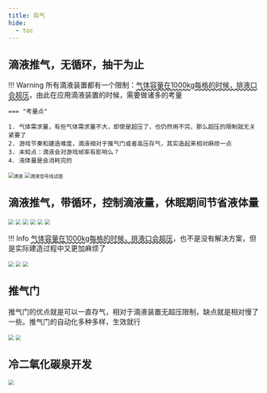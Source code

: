 ```yaml
---
title: 存气
hide:
  - toc
---
```


## 滴液推气，无循环，抽干为止

!!! Warning
    所有滴液装置都有一个限制：<span style="text-decoration: underline wavy;">气体容量在1000kg每格的时候，排液口会超压</span>，由此在应用滴液装置的时候，需要做诸多的考量

    === "考量点"

    1. 气体需求量，有些气体需求量不大，即使是超压了，也仍然用不完，那么超压的限制就无关紧要了
    2. 游戏节奏和建造难度，滴液相对于推气门或者高压存气，其实造起来相对麻烦一点
    3. 未知点：滴液会对游戏帧率有影响么？
    4. 液体量是会消耗完的

<img src="..\img\oxygenNotincluded\gasStorage\DripLiquid.jpg" alt="滴液" style="zoom: 67%;" />
<img src="..\img\oxygenNotincluded\gasStorage\DripLiquid_Shift+F12.jpg" alt="滴液信号线试图" style="zoom:67%;" />

## 滴液推气，带循环，控制滴液量，休眠期间节省液体量

<img src="..\img\oxygenNotincluded\gasStorage\DripLiquid_Crycle_Unlimited.png" style="zoom:67%;" />
<img src="..\img\oxygenNotincluded\gasStorage\DripLiquid_Crycle_F4.png" style="zoom:67%;" />
<img src="..\img\oxygenNotincluded\gasStorage\DripLiquid_Crycle_Unlimited_F6.png" style="zoom:67%;" />
<img src="..\img\oxygenNotincluded\gasStorage\DripLiquid_Crycle_Unlimited_Alt+S.png" style="zoom:67%;" />
<img src="..\img\oxygenNotincluded\gasStorage\DripLiquid_Crycle_F7.png" style="zoom:67%;" />
<img src="..\img\oxygenNotincluded\gasStorage\DripLiquid_Crycle_Shift+F2.png" style="zoom:67%;" />

!!! Info
    <span style="text-decoration: underline wavy;">气体容量在1000kg每格的时候，排液口会超压</span>，也不是没有解决方案，但是实际建造过程中又更加麻烦了

<img src="..\img\oxygenNotincluded\gasStorage\DripLiquid_Crycle_Unlimited_F4.png" style="zoom:67%;" />
<img src="..\img\oxygenNotincluded\gasStorage\DripLiquid_Crycle_Unlimited_A.png" style="zoom:67%;" />
<img src="..\img\oxygenNotincluded\gasStorage\DripLiquid_Crycle_Unlimited_B.png" style="zoom:67%;" />

## 推气门

推气门的优点就是可以一直存气，相对于滴液装置无超压限制，缺点就是相对慢了一些。推气门的自动化多种多样，生效就行

<img src="..\img\oxygenNotincluded\gasStorage\PushValve.png" style="zoom:67%;" />
<img src="..\img\oxygenNotincluded\gasStorage\PushValve_Shift+F2.png" style="zoom:67%;" />

## 冷二氧化碳泉开发

<img src="..\img\ColdCO2.png" style="zoom:67%;" />